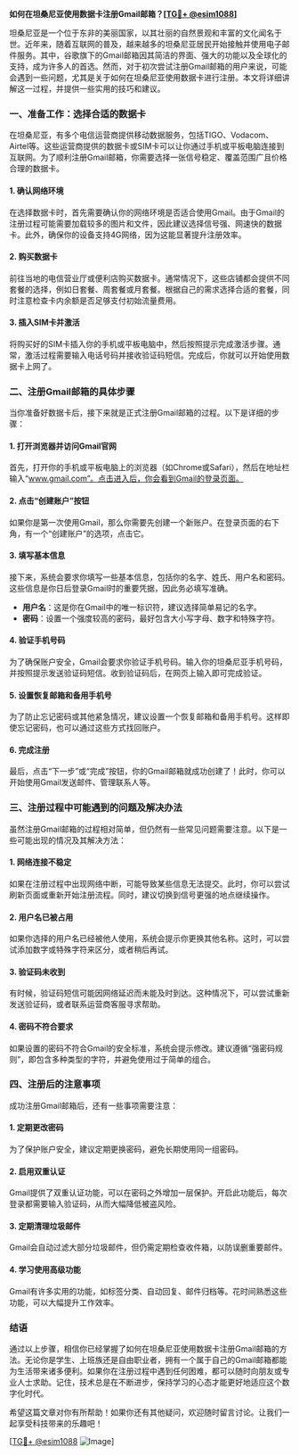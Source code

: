 **如何在坦桑尼亚使用数据卡注册Gmail邮箱？[[TG💪+ @esim1088](https://t.me/s/esim1088)]**

坦桑尼亚是一个位于东非的美丽国家，以其壮丽的自然景观和丰富的文化闻名于世。近年来，随着互联网的普及，越来越多的坦桑尼亚居民开始接触并使用电子邮件服务。其中，谷歌旗下的Gmail邮箱因其简洁的界面、强大的功能以及全球化的支持，成为许多人的首选。然而，对于初次尝试注册Gmail邮箱的用户来说，可能会遇到一些问题，尤其是关于如何在坦桑尼亚使用数据卡进行注册。本文将详细讲解这一过程，并提供一些实用的技巧和建议。

### 一、准备工作：选择合适的数据卡

在坦桑尼亚，有多个电信运营商提供移动数据服务，包括TIGO、Vodacom、Airtel等。这些运营商提供的数据卡或SIM卡可以让你通过手机或平板电脑连接到互联网。为了顺利注册Gmail邮箱，你需要选择一张信号稳定、覆盖范围广且价格合理的数据卡。

#### 1. 确认网络环境
在选择数据卡时，首先需要确认你的网络环境是否适合使用Gmail。由于Gmail的注册过程可能需要加载较多的图片和文件，因此建议选择信号强、网速快的数据卡。此外，确保你的设备支持4G网络，因为这能显著提升注册效率。

#### 2. 购买数据卡
前往当地的电信营业厅或便利店购买数据卡。通常情况下，这些店铺都会提供不同套餐的选择，例如日套餐、周套餐或月套餐。根据自己的需求选择合适的套餐，同时注意检查卡内余额是否足够支付初始流量费用。

#### 3. 插入SIM卡并激活
将购买好的SIM卡插入你的手机或平板电脑中，然后按照提示完成激活步骤。通常，激活过程需要输入电话号码并接收验证码短信。完成后，你就可以开始使用数据卡上网了。

### 二、注册Gmail邮箱的具体步骤

当你准备好数据卡后，接下来就是正式注册Gmail邮箱的过程。以下是详细的步骤：

#### 1. 打开浏览器并访问Gmail官网
首先，打开你的手机或平板电脑上的浏览器（如Chrome或Safari），然后在地址栏输入“www.gmail.com”。点击进入后，你会看到Gmail的登录页面。

#### 2. 点击“创建账户”按钮
如果你是第一次使用Gmail，那么你需要先创建一个新账户。在登录页面的右下角，有一个“创建账户”的选项，点击它。

#### 3. 填写基本信息
接下来，系统会要求你填写一些基本信息，包括你的名字、姓氏、用户名和密码。这些信息是你日后登录Gmail时的重要凭据，因此务必填写准确。

- **用户名**：这是你在Gmail中的唯一标识符，建议选择简单易记的名字。
- **密码**：设置一个强度较高的密码，最好包含大小写字母、数字和特殊字符。

#### 4. 验证手机号码
为了确保账户安全，Gmail会要求你验证手机号码。输入你的坦桑尼亚手机号码，并按照提示发送验证码短信。收到验证码后，在网页上输入即可完成验证。

#### 5. 设置恢复邮箱和备用手机号
为了防止忘记密码或其他紧急情况，建议设置一个恢复邮箱和备用手机号。这样即使忘记密码，也可以通过这些方式找回账户。

#### 6. 完成注册
最后，点击“下一步”或“完成”按钮，你的Gmail邮箱就成功创建了！此时，你可以开始使用Gmail发送邮件、管理联系人等。

### 三、注册过程中可能遇到的问题及解决办法

虽然注册Gmail邮箱的过程相对简单，但仍然有一些常见问题需要注意。以下是一些可能出现的情况及其解决方法：

#### 1. 网络连接不稳定
如果在注册过程中出现网络中断，可能导致某些信息无法提交。此时，你可以尝试刷新页面或重新开始注册流程。同时，建议切换到信号更强的地点继续操作。

#### 2. 用户名已被占用
如果你选择的用户名已经被他人使用，系统会提示你更换其他名称。这时，可以尝试添加数字或特殊字符来区分，或者稍后再试。

#### 3. 验证码未收到
有时候，验证码短信可能因网络延迟而未能及时到达。这种情况下，可以尝试重新发送验证码，或者联系运营商客服寻求帮助。

#### 4. 密码不符合要求
如果设置的密码不符合Gmail的安全标准，系统会提示修改。建议遵循“强密码规则”，即包含多种类型的字符，并避免使用过于简单的组合。

### 四、注册后的注意事项

成功注册Gmail邮箱后，还有一些事项需要注意：

#### 1. 定期更改密码
为了保护账户安全，建议定期更换密码，避免长期使用同一组密码。

#### 2. 启用双重认证
Gmail提供了双重认证功能，可以在密码之外增加一层保护。开启此功能后，每次登录都需要输入验证码，从而大幅降低被盗风险。

#### 3. 定期清理垃圾邮件
Gmail会自动过滤大部分垃圾邮件，但仍需定期检查收件箱，以防误删重要邮件。

#### 4. 学习使用高级功能
Gmail有许多实用的功能，如标签分类、自动回复、邮件归档等。花时间熟悉这些功能，可以大幅提升工作效率。

### 结语

通过以上步骤，相信你已经掌握了如何在坦桑尼亚使用数据卡注册Gmail邮箱的方法。无论你是学生、上班族还是自由职业者，拥有一个属于自己的Gmail邮箱都能为生活带来诸多便利。如果你在注册过程中遇到任何困难，都可以随时向朋友或专业人士求助。记住，技术总是在不断进步，保持学习的心态才能更好地适应这个数字化时代。

希望这篇文章对你有所帮助！如果你还有其他疑问，欢迎随时留言讨论。让我们一起享受科技带来的乐趣吧！

[[TG💪+ @esim1088](https://t.me/s/esim1088) ![Image](https://i.postimg.cc/4NQfJmqS/Snipaste-2025-05-13-00-14-12.png)]